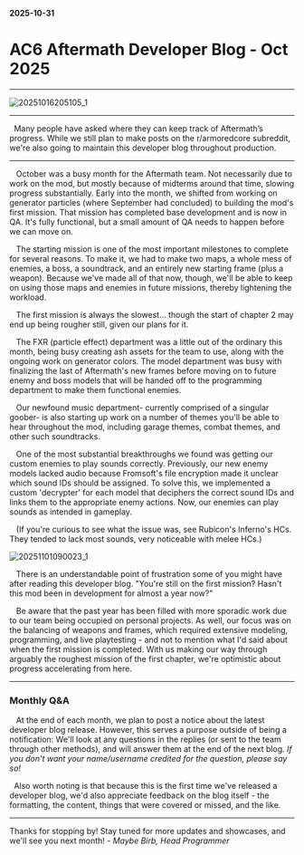 **2025-10-31**
# AC6 Aftermath Developer Blog - Oct 2025

---
![20251016205105_1](https://github.com/user-attachments/assets/cc5f33e9-6063-47f1-b5a1-2b3bd10313c3)

---  
 ‎  ‎ Many people have asked where they can keep track of Aftermath’s progress. While we still plan to make posts on the r/armoredcore subreddit, we're also going to maintain this developer blog throughout production.  

---  
‎ ‎  ‎ October was a busy month for the Aftermath team. Not necessarily due to work on the mod, but mostly because of midterms around that time, slowing progress substantially. Early into the month, we shifted from working on generator particles (where September had concluded) to building the mod's first mission. That mission has completed base development and is now in QA. It's fully functional, but a small amount of QA needs to happen before we can move on.

‎ ‎  ‎ The starting mission is one of the most important milestones to complete for several reasons. To make it, we had to make two maps, a whole mess of enemies, a boss, a soundtrack, and an entirely new starting frame (plus a weapon). Because we've made all of that now, though, we'll be able to keep on using those maps and enemies in future missions, thereby lightening the workload.  

‎ ‎  ‎ The first mission is always the slowest... though the start of chapter 2 may end up being rougher still, given our plans for it.  

‎ ‎  ‎ The FXR (particle effect) department was a little out of the ordinary this month, being busy creating ash assets for the team to use, along with the ongoing work on generator colors. The model department was busy with finalizing the last of Aftermath's new frames before moving on to future enemy and boss models that will be handed off to the programming department to make them functional enemies.  

‎ ‎  ‎ Our newfound music department- currently comprised of a singular goober- is also starting up work on a number of themes you'll be able to hear throughout the mod, including garage themes, combat themes, and other such soundtracks.  

‎ ‎  ‎ One of the most substantial breakthroughs we found was getting our custom enemies to play sounds correctly. Previously, our new enemy models lacked audio because Fromsoft's file encryption made it unclear which sound IDs should be assigned. To solve this, we implemented a custom 'decrypter' for each model that deciphers the correct sound IDs and links them to the appropriate enemy actions. Now, our enemies can play sounds as intended in gameplay.  

‎ ‎  ‎ (If you're curious to see what the issue was, see Rubicon's Inferno's HCs. They tended to lack most sounds, very noticeable with melee HCs.)  

![20251101090023_1](https://github.com/user-attachments/assets/c668f344-3169-4613-8881-916c7b2be480)

‎ ‎  ‎ There is an understandable point of frustration some of you might have after reading this developer blog. "You're still on the first mission? Hasn't this mod been in development for almost a year now?"  

‎ ‎  ‎ Be aware that the past year has been filled with more sporadic work due to our team being occupied on personal projects. As well, our focus was on the balancing of weapons and frames, which required extensive modeling, programming, and live playtesting - and not to mention what I'd said about when the first mission is completed. With us making our way through arguably the roughest mission of the first chapter, we're optimistic about progress accelerating from here.  

---  
### Monthly Q&A
‎ ‎  ‎ At the end of each month, we plan to post a notice about the latest developer blog release. However, this serves a purpose outside of being a notification: We'll look at any questions in the replies (or sent to the team through other methods), and will answer them at the end of the next blog. *If you don't want your name/username credited for the question, please say so!*  

 ‎  ‎ Also worth noting is that because this is the first time we've released a developer blog, we'd also appreciate feedback on the blog itself - the formatting, the content, things that were covered or missed, and the like.

---
Thanks for stopping by! Stay tuned for more updates and showcases, and we'll see you next month!
*- Maybe Birb, Head Programmer*
